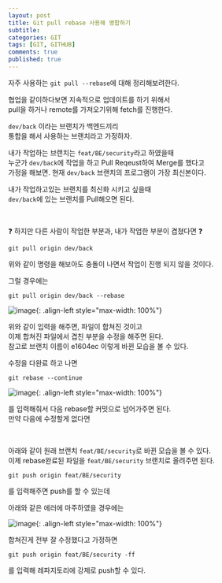 ```yaml
---
layout: post
title: Git pull rebase 사용해 병합하기
subtitle:
categories: GIT
tags: [GIT, GITHUB]
comments: true
published: true
---
```



자주 사용하는 `git pull --rebase`에 대해 정리해보려한다.

협업을 같이하다보면 지속적으로 업데이트를 하기 위해서  
pull을 하거나 remote를 가져오기위해 fetch를 진행한다.

`dev/back` 이라는 브랜치가 백엔드끼리  
통합을 해서 사용하는 브랜치라고 가정하자.

내가 작업하는 브랜치는 `feat/BE/security`라고 하였을때  
누군가 `dev/back`에 작업을 하고 Pull Reqeust하여 Merge를 했다고  
가정을 해보면. 현재 `dev/back` 브랜치의 프로그램이 가장 최신본이다.

내가 작업하고있는 브랜치를 최신화 시키고 싶을때  
`dev/back`에 있는 브랜치를 Pull해오면 된다.

<br/>

❓ 하지만 다른 사람이 작업한 부분과, 내가 작업한 부분이 겹쳤다면 ❓

```shell
git pull origin dev/back
```
위와 같이 명령을 해보아도 충돌이 나면서 작업이 진행 되지 않을 것이다.

그럴 경우에는
```shell
git pull origin dev/back --rebase
```
![image](https://lh3.googleusercontent.com/u/0/drive-viewer/AFDK6gOqQhmglDI2UIHVJDTnu_WjQLPnk7ACMDkNhUQ8pUmoiPsPtl5a6FiYF24npWp_kUbadQXyjMgiXwYr8GY8sO1zc7DT=w1000-h921){: .align-left style="max-width: 100%"}

위와 같이 입력을 해주면, 파일이 합쳐진 것이고  
이제 합쳐진 파일에서 겹친 부분을 수정을 해주면 된다.   
참고로 브랜치 이름이 e1604ec 이렇게 바뀐 모습을 볼 수 있다.

수정을 다완료 하고 나면

```shell
git rebase --continue
```

![image](https://lh3.googleusercontent.com/u/0/drive-viewer/AFDK6gOWB8ml5xWzFozG2oMTnw1eaXLbQ1b_QIq1MrWs-tKPmPDH2ZmzkNog4m6Cc6uanCpaDIl1sM7xJdtwTbHSXZzfm_oaZw=w1000-h921){: .align-left style="max-width: 100%"}

를 입력해줘서 다음 rebase할 커밋으로 넘어가주면 된다.  
만약 다음에 수정할게 없다면

<br/>

아래와 같이 원래 브랜치 `feat/BE/security`로 바뀐 모습을 볼 수 있다.   
이제 rebase완료된 파일을 `feat/BE/security` 브랜치로 올려주면 된다.

```shell
git push origin feat/BE/security
```
를 입력해주면 push를 할 수 있는데

아래와 같은 에러에 마주하였을 경우에는

![image](https://lh3.googleusercontent.com/u/0/drive-viewer/AFDK6gOdfaYWqeGvo785fk05WiwizoOoQKdb9R5ikh015iBPfyVqi-YAhsbhv-Quy79xtXbxja6tJxRaWX_QyBbvp_I_sGBj0A=w1920-h921){: .align-left style="max-width: 100%"}

합쳐진게 전부 잘 수정했다고 가정하면
```shell
git push origin feat/BE/security -ff
```
를 입력해 레파지토리에 강제로 push할 수 있다.

<br/>
<br/>
<br/>




